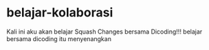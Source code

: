 # belajar-kolaborasi
Kali ini aku akan belajar Squash Changes bersama Dicoding!!!
belajar bersama dicoding itu menyenangkan
